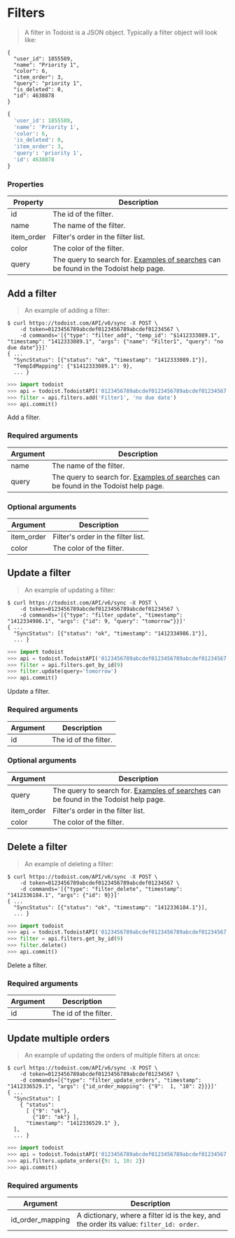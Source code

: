 # Filters

> A filter in Todoist is a JSON object. Typically a filter object will look like:

```shell
{
  "user_id": 1855589,
  "name": "Priority 1",
  "color": 6,
  "item_order": 3,
  "query": "priority 1",
  "is_deleted": 0,
  "id": 4638878
}
```

```python
{
  'user_id': 1855589,
  'name': 'Priority 1',
  'color': 6,
  'is_deleted': 0,
  'item_order': 3,
  'query': 'priority 1',
  'id': 4638878
}
```

### Properties

Property | Description
-------- | -----------
id | The id of the filter.
name | The name of the filter.
item_order | Filter's order in the filter list.
color | The color of the filter.
query | The query to search for. [Examples of searches](https://todoist.com/Help/timeQuery) can be found in the Todoist help page.

## Add a filter

> An example of adding a filter:

```shell
$ curl https://todoist.com/API/v6/sync -X POST \
    -d token=0123456789abcdef0123456789abcdef01234567 \
    -d commands='[{"type": "filter_add", "temp_id": "$1412333089.1", "timestamp": "1412333089.1", "args": {"name": "Filter1", "query": "no due date"}}]'
{ ...
  "SyncStatus": [{"status": "ok", "timestamp": "1412333089.1"}],
  "TempIdMapping": {"$1412333089.1": 9},
  ... }

```

```python
>>> import todoist
>>> api = todoist.TodoistAPI('0123456789abcdef0123456789abcdef01234567')
>>> filter = api.filters.add('Filter1', 'no due date')
>>> api.commit()
```

Add a filter.

### Required arguments

Argument | Description
-------- | -----------
name | The name of the filter.
query | The query to search for. [Examples of searches](https://todoist.com/Help/timeQuery) can be found in the Todoist help page.

### Optional arguments

Argument | Description
-------- | -----------
item_order | Filter's order in the filter list.
color | The color of the filter.

## Update a filter

> An example of updating a filter:

```shell
$ curl https://todoist.com/API/v6/sync -X POST \
    -d token=0123456789abcdef0123456789abcdef01234567 \
    -d commands='[{"type": "filter_update", "timestamp": "1412334986.1", "args": {"id": 9, "query": "tomorrow"}}]'
{ ...
  "SyncStatus": [{"status": "ok", "timestamp": "1412334986.1"}],
  ... }
```

```python
>>> import todoist
>>> api = todoist.TodoistAPI('0123456789abcdef0123456789abcdef01234567')
>>> filter = api.filters.get_by_id(9)
>>> filter.update(query='tomorrow')
>>> api.commit()
```

Update a filter.

### Required arguments

Argument | Description
-------- | -----------
id | The id of the filter.

### Optional arguments

Argument | Description
-------- | -----------
query | The query to search for. [Examples of searches](https://todoist.com/Help/timeQuery) can be found in the Todoist help page.
item_order | Filter's order in the filter list.
color | The color of the filter.

## Delete a filter

> An example of deleting a filter:

```shell
$ curl https://todoist.com/API/v6/sync -X POST \
    -d token=0123456789abcdef0123456789abcdef01234567 \
    -d commands='[{"type": "filter_delete", "timestamp": "1412336184.1", "args": {"id": 9}}]'
{ ...
  "SyncStatus": [{"status": "ok", "timestamp": "1412336184.1"}],
  ... }
```

```python
>>> import todoist
>>> api = todoist.TodoistAPI('0123456789abcdef0123456789abcdef01234567')
>>> filter = api.filters.get_by_id(9)
>>> filter.delete()
>>> api.commit()
```

Delete a filter.

### Required arguments

Argument | Description
-------- | -----------
id | The id of the filter.

## Update multiple orders

> An example of updating the orders of multiple filters at once:

```shell
$ curl https://todoist.com/API/v6/sync -X POST \
    -d token=0123456789abcdef0123456789abcdef01234567 \
    -d commands=[{"type": "filter_update_orders", "timestamp": "1412336529.1", "args": {"id_order_mapping": {"9":  1, "10": 2}}}]'
{ ...
  "SyncStatus": [
    { "status":
      [ {"9": "ok"},
        {"10": "ok"} ],
      "timestamp": "1412336529.1" },
  ],
  ... }
```

```python
>>> import todoist
>>> api = todoist.TodoistAPI('0123456789abcdef0123456789abcdef01234567')
>>> api.filters.update_orders({9: 1, 10: 2})
>>> api.commit()
```

### Required arguments

Argument | Description
-------- | -----------
id_order_mapping| A dictionary, where a filter id is the key, and the order its value: `filter_id: order`.
